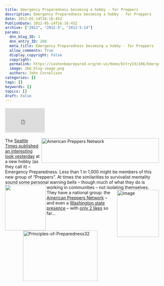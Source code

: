 ```yaml
---
title: Emergency Preparedness becoming a hobby - for Preppers
description: Emergency Preparedness becoming a hobby - for Preppers
date: 2012-05-14T16:16:45Z
PublishDate: 2012-05-14T16:16:45Z
archive: ["2012", "2012-5", "2012-5-14"]
params:
  dnn_blog_ID: 1
  dnn_entry_ID: 266
  meta_title: Emergency Preparedness becoming a hobby - for Preppers
  allow_comments: True
  display_copyright: False
  copyright:
  permalink: https://vashonbeprepared.org/en-us/Home/EntryId/266/Emergency-Preparedness-becoming-a-hobby-for-Preppers
  image: 266_blog-image.png
  authors: John Cornelison
categories: []
tags: []
keywords: []
topics: []
draft: False
---
```


<div class="wlWriterHeaderFooter" style="float:none; margin:0px; padding:4px 0px 4px 0px;"><iframe src="http://www.facebook.com/widgets/like.php?href=http://vashonbeprepared.org/News/Blogs/VashonPreparedness/tabid/164/EntryId/266/Emergency-Preparedness-becoming-a-hobby-for-Preppers.aspx" scrolling="no" frameborder="0" style="border:none; width:130px; height:80px"></iframe></div><p><img style="margin: 0px 0px 5px 5px; display: inline; float: right" alt="American Preppers Network" align="right" src="http://americanpreppersnetwork.com/wp-content/uploads/2012/03/NewAPNMastheadImage111.png" width="385" height="81" />The <a href="http://seattletimes.nwsource.com/html/localnews/2018203926_preppers14m.html" target="_blank">Seattle Times published an interesting look yesterday</a> at a new hobby (as they call it) – Emergency Preparedness. Less than 1 in 1,000 might be members of this new group of “Preppers”. At times the similarities to survivalist mentality sound some personal warning bells – though much of what they do is working in communities – not isolating themselves. <a href="https://www.facebook.com/WashingtonPreppersNetwork" target="_blank"><img style="display: inline; float: left" alt="" align="left" src="https://fbcdn-profile-a.akamaihd.net/hprofile-ak-snc4/373598_238057072914045_1600293045_n.jpg" width="133" height="150" /></a><a href="./images/266/Windows-Live-Writer-86f2658203db_7E15-image_2.png"><img style="background-image: none; border-right-width: 0px; margin: 0px 0px 5px 5px; padding-left: 0px; padding-right: 0px; display: inline; float: right; border-top-width: 0px; border-bottom-width: 0px; border-left-width: 0px; padding-top: 0px" title="image" border="0" alt="image" align="right" src="./images/266/Windows-Live-Writer-86f2658203db_7E15-image_thumb.png" width="137" height="154" /></a>They have a national group: the <a href="http://americanpreppersnetwork.com/" target="_blank">American Preppers Network</a> – and even a <a href="http://washington.preppersnetwork.com/" target="_blank">Washington state presence</a> – with <a href="https://www.facebook.com/WashingtonPreppersNetwork" target="_blank">only 2 likes</a> so far…</p>      <p><a href="./images/266/Windows-Live-Writer-86f2658203db_7E15-Principles-of-Preparedness32_2.jpg"><img style="background-image: none; border-bottom: 0px; border-left: 0px; padding-left: 0px; padding-right: 0px; display: block; float: none; margin-left: auto; border-top: 0px; margin-right: auto; border-right: 0px; padding-top: 0px" title="Principles-of-Preparedness32" border="0" alt="Principles-of-Preparedness32" src="./images/266/Windows-Live-Writer-86f2658203db_7E15-Principles-of-Preparedness32_thumb.jpg" width="244" height="166" /></a></p>
